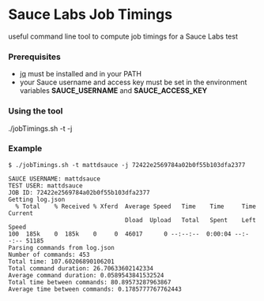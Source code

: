 # Sauce Labs Job Timings

useful command line tool to compute job timings for a Sauce Labs test

### Prerequisites

* [jq](https://stedolan.github.io/jq/) must be installed and in your PATH
* your Sauce username and access key must be set in the environment variables **SAUCE_USERNAME** and **SAUCE_ACCESS_KEY**

### Using the tool

 ./jobTimings.sh -t <test user> -j <job ID>

### Example

```
$ ./jobTimings.sh -t mattdsauce -j 72422e2569784a02b0f55b103dfa2377

SAUCE USERNAME: mattdsauce
TEST USER: mattdsauce
JOB ID: 72422e2569784a02b0f55b103dfa2377
Getting log.json
  % Total    % Received % Xferd  Average Speed   Time    Time     Time  Current
                                 Dload  Upload   Total   Spent    Left  Speed
100  185k    0  185k    0     0  46017      0 --:--:--  0:00:04 --:--:-- 51185
Parsing commands from log.json
Number of commands: 453
Total time: 107.60206890106201
Total command duration: 26.70633602142334
Average command duration: 0.0589543841532524
Total time between commands: 80.89573287963867
Average time between commands: 0.1785777767762443
```
